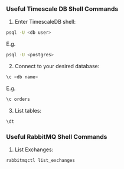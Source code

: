 ### Useful Timescale DB Shell Commands

1. Enter TimescaleDB shell:
```bash
psql -U <db user>
```
E.g.
```bash
psql -U <postgres>
```

2. Connect to your desired database:
```bash
\c <db name>
```
E.g.
```bash
\c orders
```

3. List tables:
```bash
\dt
```

### Useful RabbitMQ Shell Commands

1. List Exchanges:
```bash
rabbitmqctl list_exchanges
```